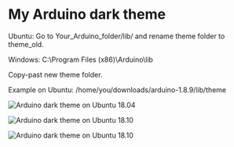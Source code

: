 # My Arduino dark theme

Ubuntu:
Go to Your_Arduino_folder/lib/ and rename theme folder to theme_old.

Windows: 
C:\Program Files (x86)\Arduino\lib

Copy-past new theme folder.

Example on Ubuntu: /home/you/downloads/arduino-1.8.9/lib/theme

![Arduino dark theme on Ubuntu 18.04](https://github.com/taunoe/arduino-dark-theme/blob/master/screenshots/arduino%20dark%20theme%20on%20ubuntu%2018.04.png)

![Arduino dark theme on Ubuntu 18.10](https://github.com/taunoe/arduino-dark-theme/blob/master/screenshots/arduino_dark_theme_on_ubuntu_18.10.png)

![Arduino dark theme on Ubuntu 18.10](https://github.com/taunoe/arduino-dark-theme/blob/master/screenshots/arduino_dark_theme_on_windows_10.PNG)
